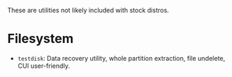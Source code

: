 These are utilities not likely included with stock distros.

# Filesystem
- `testdisk`: Data recovery utility, whole partition extraction, file undelete, CUI user-friendly.
